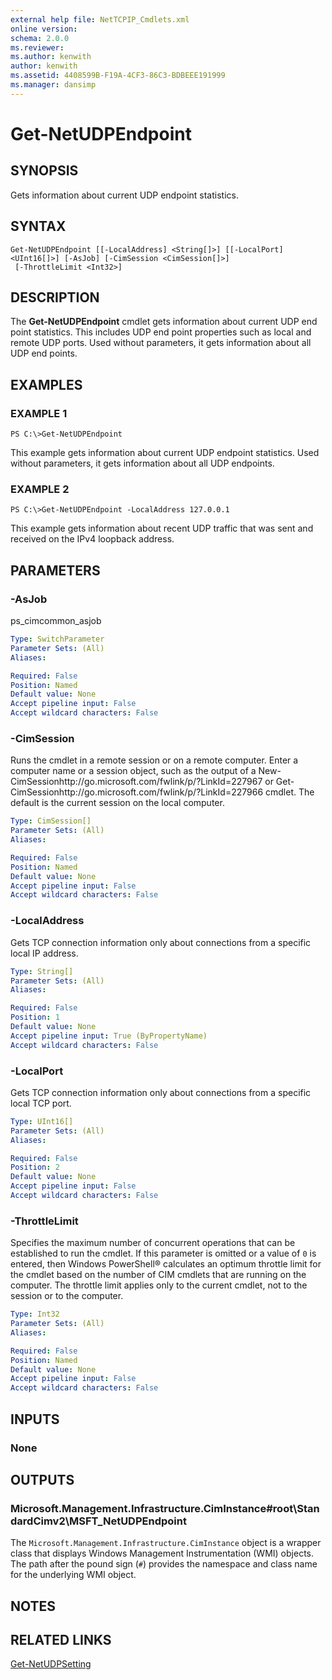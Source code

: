 ```yaml
---
external help file: NetTCPIP_Cmdlets.xml
online version: 
schema: 2.0.0
ms.reviewer:
ms.author: kenwith
author: kenwith
ms.assetid: 4408599B-F19A-4CF3-86C3-BDBEEE191999
ms.manager: dansimp
---
```


# Get-NetUDPEndpoint

## SYNOPSIS
Gets information about current UDP endpoint statistics.

## SYNTAX

```
Get-NetUDPEndpoint [[-LocalAddress] <String[]>] [[-LocalPort] <UInt16[]>] [-AsJob] [-CimSession <CimSession[]>]
 [-ThrottleLimit <Int32>]
```

## DESCRIPTION
The **Get-NetUDPEndpoint** cmdlet gets information about current UDP end point statistics.
This includes UDP end point properties such as local and remote UDP ports.
Used without parameters, it gets information about all UDP end points.

## EXAMPLES

### EXAMPLE 1
```
PS C:\>Get-NetUDPEndpoint
```

This example gets information about current UDP endpoint statistics.
Used without parameters, it gets information about all UDP endpoints.

### EXAMPLE 2
```
PS C:\>Get-NetUDPEndpoint -LocalAddress 127.0.0.1
```

This example gets information about recent UDP traffic that was sent and received on the IPv4 loopback address.

## PARAMETERS

### -AsJob
ps_cimcommon_asjob

```yaml
Type: SwitchParameter
Parameter Sets: (All)
Aliases: 

Required: False
Position: Named
Default value: None
Accept pipeline input: False
Accept wildcard characters: False
```

### -CimSession
Runs the cmdlet in a remote session or on a remote computer.
Enter a computer name or a session object, such as the output of a New-CimSessionhttp://go.microsoft.com/fwlink/p/?LinkId=227967 or Get-CimSessionhttp://go.microsoft.com/fwlink/p/?LinkId=227966 cmdlet.
The default is the current session on the local computer.

```yaml
Type: CimSession[]
Parameter Sets: (All)
Aliases: 

Required: False
Position: Named
Default value: None
Accept pipeline input: False
Accept wildcard characters: False
```

### -LocalAddress
Gets TCP connection information only about connections from a specific local IP address.

```yaml
Type: String[]
Parameter Sets: (All)
Aliases: 

Required: False
Position: 1
Default value: None
Accept pipeline input: True (ByPropertyName)
Accept wildcard characters: False
```

### -LocalPort
Gets TCP connection information only about connections from a specific local TCP port.

```yaml
Type: UInt16[]
Parameter Sets: (All)
Aliases: 

Required: False
Position: 2
Default value: None
Accept pipeline input: False
Accept wildcard characters: False
```

### -ThrottleLimit
Specifies the maximum number of concurrent operations that can be established to run the cmdlet.
If this parameter is omitted or a value of `0` is entered, then Windows PowerShell® calculates an optimum throttle limit for the cmdlet based on the number of CIM cmdlets that are running on the computer.
The throttle limit applies only to the current cmdlet, not to the session or to the computer.

```yaml
Type: Int32
Parameter Sets: (All)
Aliases: 

Required: False
Position: Named
Default value: None
Accept pipeline input: False
Accept wildcard characters: False
```

## INPUTS

### None

## OUTPUTS

### Microsoft.Management.Infrastructure.CimInstance#root\StandardCimv2\MSFT_NetUDPEndpoint
The `Microsoft.Management.Infrastructure.CimInstance` object is a wrapper class that displays Windows Management Instrumentation (WMI) objects.
The path after the pound sign (`#`) provides the namespace and class name for the underlying WMI object.

## NOTES

## RELATED LINKS

[Get-NetUDPSetting](./Get-NetUDPSetting.md)

